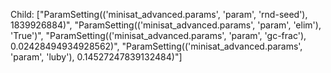 Child: ["ParamSetting(('minisat_advanced.params', 'param', 'rnd-seed'), 1839926884)", "ParamSetting(('minisat_advanced.params', 'param', 'elim'), 'True')", "ParamSetting(('minisat_advanced.params', 'param', 'gc-frac'), 0.02428494934928562)", "ParamSetting(('minisat_advanced.params', 'param', 'luby'), 0.14527247839132484)"]